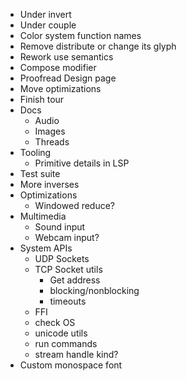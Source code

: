 - Under invert
- Under couple
- Color system function names
- Remove distribute or change its glyph
- Rework use semantics
- Compose modifier
- Proofread Design page
- Move optimizations
- Finish tour
- Docs
  - Audio
  - Images
  - Threads
- Tooling
  - Primitive details in LSP
- Test suite
- More inverses
- Optimizations
  - Windowed reduce?
- Multimedia
  - Sound input
  - Webcam input?
- System APIs
  - UDP Sockets
  - TCP Socket utils
    - Get address
    - blocking/nonblocking
    - timeouts
  - FFI
  - check OS
  - unicode utils
  - run commands
  - stream handle kind?
- Custom monospace font
